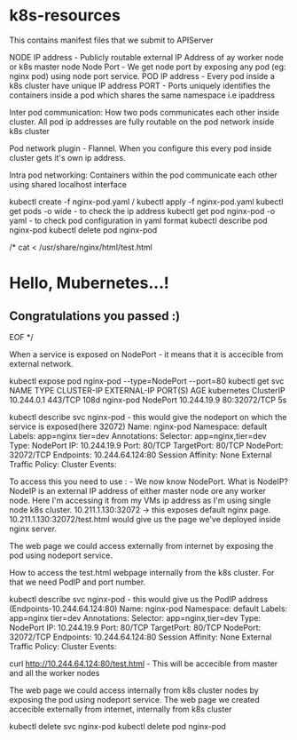 # k8s-resources

This contains manifest files that we submit to APIServer

NODE IP address - Publicly routable external IP Address of ay worker node or k8s master node
Node Port - We get node port by exposing any pod (eg: nginx pod) using node port service.
POD IP address - Every pod inside a k8s cluster have unique IP address
PORT - Ports uniquely identifies the containers inside a pod which shares the same namespace i.e ipaddress

Inter pod communication: How two pods communicates each other inside cluster. All pod ip addresses are fully routable on the pod network inside k8s cluster

Pod network plugin - Flannel. When you configure this every pod inside cluster gets it's own ip address.

Intra pod networking: Containers within the pod communicate each other using shared localhost interface

kubectl create -f nginx-pod.yaml / kubectl apply -f nginx-pod.yaml
kubectl get pods -o wide - to check the ip address
kubectl get pod nginx-pod -o yaml - to check pod configuration in yaml format
kubectl describe pod nginx-pod
kubectl delete pod nginx-pod

/* cat <<EOF > /usr/share/nginx/html/test.html
<!DOCTYPE html>
<html>
<head>
<title>Testing..</title>
</head>
<body>
<h1>Hello, Mubernetes...!</h1>
<h2>Congratulations you passed :)</h2>
</body>
</html>
EOF */

When a service is exposed on NodePort - it means that it is accecible from external network.

kubectl expose pod nginx-pod --type=NodePort --port=80
kubectl get svc
NAME                    TYPE        CLUSTER-IP     EXTERNAL-IP   PORT(S)        AGE
kubernetes              ClusterIP   10.244.0.1     <none>        443/TCP        108d
nginx-pod               NodePort    10.244.19.9    <none>        80:32072/TCP   5s

kubectl describe svc nginx-pod - this would give the nodeport on which the service is exposed(here 32072)
Name:                     nginx-pod
Namespace:                default
Labels:                   app=nginx
                          tier=dev
Annotations:              <none>
Selector:                 app=nginx,tier=dev
Type:                     NodePort
IP:                       10.244.19.9
Port:                     <unset>  80/TCP
TargetPort:               80/TCP
NodePort:                 <unset>  32072/TCP
Endpoints:                10.244.64.124:80
Session Affinity:         None
External Traffic Policy:  Cluster
Events:                   <none>

To access this you need to use <NodeIP>:<NodePort> - We now know NodePort. What is NodeIP? NodeIP is an external IP address of either master node ore any worker node. Here I'm accessing it from my VMs ip address as I'm using single node k8s cluster. 10.211.1.130:32072 -> this exposes default nginx page. 10.211.1.130:32072/test.html would give us the page we've deployed inside nginx server.

The web page we could access externally from internet by exposing the pod using nodeport service.

How to access the test.html webpage internally from the k8s cluster. For that we need PodIP and port number.

kubectl describe svc nginx-pod - this would give us the PodIP address (Endpoints-10.244.64.124:80)
Name:                     nginx-pod
Namespace:                default
Labels:                   app=nginx
                          tier=dev
Annotations:              <none>
Selector:                 app=nginx,tier=dev
Type:                     NodePort
IP:                       10.244.19.9
Port:                     <unset>  80/TCP
TargetPort:               80/TCP
NodePort:                 <unset>  32072/TCP
Endpoints:                10.244.64.124:80
Session Affinity:         None
External Traffic Policy:  Cluster
Events:

curl http://10.244.64.124:80/test.html - This will be accecible from master and all the worker nodes

The web page we could access internally from k8s cluster nodes by exposing the pod using nodeport service.
The web page we created accecible externally from internet, internally from k8s cluster

kubectl delete svc nginx-pod
kubectl delete pod nginx-pod
